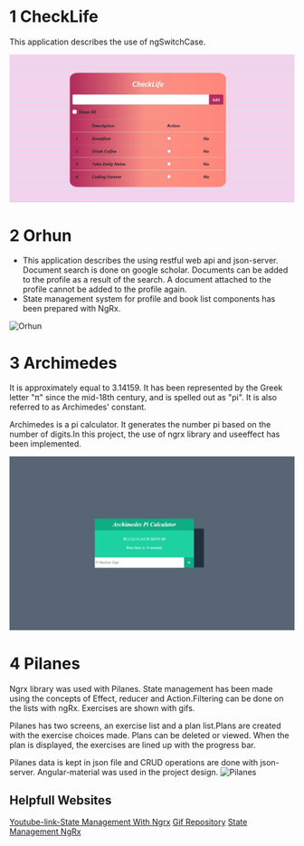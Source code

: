 # 1 CheckLife
This application describes the use of ngSwitchCase.

![CheckLife](https://github.com/NisanurBulut/AdventureOfAngular/blob/master/Trailers/Trailer_CheckLife.gif)

# 2 Orhun
- This application describes the using restful web api and json-server. Document search is done on google scholar. Documents can be added to the profile as a result of the search. A document attached to the profile cannot be added to the profile again.
- State management system for profile and book list components has been prepared with NgRx.

![Orhun](https://github.com/NisanurBulut/AdventureOfAngular/blob/master/Trailers/Trailer_Orhun.gif)

# 3 Archimedes
It is approximately equal to 3.14159. It has been represented by the Greek letter "π" since the mid-18th century, and is spelled out as "pi". It is also referred to as Archimedes' constant.

Archimedes is a pi calculator. It generates the number pi based on the number of digits.In this project, the use of ngrx library and useeffect has been implemented.

![Archimedes](https://github.com/NisanurBulut/AdventureOfAngular/blob/master/Trailers/Trailer_Archimedes.gif)

# 4 Pilanes
Ngrx library was used with Pilanes. State management has been made using the concepts of Effect, reducer and Action.Filtering can be done on the lists with ngRx. Exercises are shown with gifs.

Pilanes has two screens, an exercise list and a plan list.Plans are created with the exercise choices made. Plans can be deleted or viewed. When the plan is displayed, the exercises are lined up with the progress bar.

Pilanes data is kept in json file and CRUD operations are done with json-server. Angular-material was used in the project design.
![Pilanes](https://github.com/NisanurBulut/AdventureOfAngular/blob/master/Trailers/Trailer_Pilanes.gif)

## Helpfull Websites
[Youtube-link-State Management With Ngrx](https://www.youtube.com/playlist?list=PLtKjv92L0ihCX_ZE3xedfaOU2TbvgeulK)
[Gif Repository](https://giphy.com/)
[State Management NgRx](https://ngrx.io/guide/store)